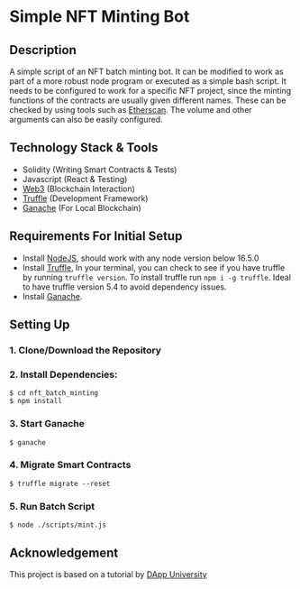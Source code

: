 # Simple NFT Minting Bot

## Description
A simple script of an NFT batch minting bot. It can be modified to work as part of a more robust node program or executed as a simple bash script. It needs to be configured to work for a specific NFT project, since the minting functions of the contracts are usually given different names. These can be checked by using tools such as [Etherscan](https://etherscan.io/). The volume and other arguments can also be easily configured.

## Technology Stack & Tools

- Solidity (Writing Smart Contracts & Tests)
- Javascript (React & Testing)
- [Web3](https://web3js.readthedocs.io/en/v1.5.2/) (Blockchain Interaction)
- [Truffle](https://www.trufflesuite.com/docs/truffle/overview) (Development Framework)
- [Ganache](https://www.trufflesuite.com/ganache) (For Local Blockchain)

## Requirements For Initial Setup
- Install [NodeJS](https://nodejs.org/en/), should work with any node version below 16.5.0
- Install [Truffle](https://www.trufflesuite.com/docs/truffle/overview), In your terminal, you can check to see if you have truffle by running `truffle version`. To install truffle run `npm i -g truffle`. Ideal to have truffle version 5.4 to avoid dependency issues.
- Install [Ganache](https://www.trufflesuite.com/ganache).

## Setting Up
### 1. Clone/Download the Repository

### 2. Install Dependencies:
```
$ cd nft_batch_minting
$ npm install 
```

### 3. Start Ganache
`$ ganache`

### 4. Migrate Smart Contracts
`$ truffle migrate --reset`

### 5. Run Batch Script
`$ node ./scripts/mint.js`

## Acknowledgement
This project is based on a tutorial by [DApp University](https://www.youtube.com/@DappUniversity)
